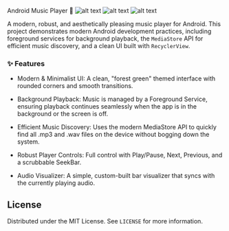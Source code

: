 Android Music Player 🎵
![alt text](https://img.shields.io/badge/License-MIT-green.svg) ![alt text](https://img.shields.io/badge/API-21%2B-brightgreen.svg) ![alt text](https://img.shields.io/badge/Language-Java-blue.svg)

A modern, robust, and aesthetically pleasing music player for Android. This project demonstrates modern Android development practices, including foreground services for background playback, the `MediaStore` API for efficient music discovery, and a clean UI built with `RecyclerView`.

### ✨ Features

 - Modern & Minimalist UI: A clean, "forest green" themed interface with rounded corners and smooth transitions.

 - Background Playback: Music is managed by a Foreground Service, ensuring playback continues seamlessly when the app is in the background or the screen is off.

 - Efficient Music Discovery: Uses the modern MediaStore API to quickly find all .mp3 and .wav files on the device without bogging down the system.

 - Robust Player Controls: Full control with Play/Pause, Next, Previous, and a scrubbable SeekBar.

 - Audio Visualizer: A simple, custom-built bar visualizer that syncs with the currently playing audio.

## License
Distributed under the MIT License. See `LICENSE` for more information.

